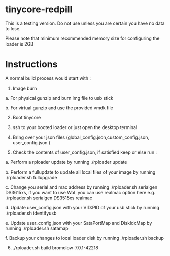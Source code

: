 # tinycore-redpill
This is a testing version. Do not use unless you are certain you have no data to lose.

Please note that minimum recommended memory size for configuring the loader is 2GB

# Instructions 

A normal build process would start with :

1. Image burn

a. For physical gunzip and burn img file to usb stick

b. For virtual gunzip and use the provided vmdk file 

2. Boot tinycore

3. ssh to your booted loader or just open the desktop terminal 

4. Bring over your json files (global_config.json,custom_config.json, user_config.json )

5. Check the contents of user_config.json, if satisfied keep or else run :

a. Perform a rploader update by running ./rploader update 

b. Perform a fullupdate to update all local files of your image by running ./rploader.sh fullupgrade

c. Change you serial and mac address by running ./rploader.sh serialgen DS3615xs, if you want to use WoL you can use realmac option here e.g. ./rploader.sh serialgen DS3515xs realmac

d. Update user_config.json with your VID:PID of your usb stick by running ./rploader.sh identifyusb

e. Update user_config.json with your SataPortMap and DiskIdxMap by running ./rploader.sh satamap 

f. Backup your changes to local loader disk by running  ./rploader.sh backup


6. ./rploader.sh build bromolow-7.0.1-42218
